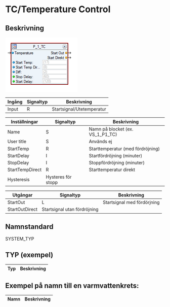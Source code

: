 # TC/Temperature Control

## Beskrivning

![Alt text](img/TemperatureControlSI.PNG?raw=true "Bild")

| Ingång | Signaltyp | Beskrivning |
| --- | --- | --- |
| Input | R | Startsignal/Utetemperatur |

| Inställningar | Signaltyp | Beskrivning |
| --- | --- | --- |
| Name | S | Namn på blocket (ex. VS_1_P1_TC) |
| User title | S | Används ej |
| StartTemp | R | Starttemperatur (med fördröjning) |
| StartDelay | I | Startfördröjning (minuter) |
| StopDelay | I | Stoppfördröjning (minuter) |
| StartTempDirect | R | Starttemperatur direkt |
| Hysteresis | Hysteres för stopp |

| Utgångar | Signaltyp | Beskrivning |
| --- | --- | --- |
| StartOut | L | Startsignal med fördörjning |
| StartOutDirect | Startsignal utan fördröjning |

## Namnstandard

SYSTEM_TYP

## TYP (exempel)

| Typ | Beskrivning |
| --- | --- |

## Exempel på namn till en varmvattenkrets:

| Namn | Beskrivning |
| --- | --- |



